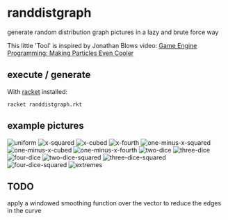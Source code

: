 # randdistgraph
generate random distribution graph pictures in a lazy and brute force way

This little 'Tool' is inspired by Jonathan Blows video: [Game Engine Programming: Making Particles Even Cooler](https://www.youtube.com/watch?v=pAsFngEL8eI "Game Engine Programming: Making Particles Even Cooler")

## execute / generate
With [racket](https://racket-lang.org) installed:

```racket randdistgraph.rkt```

## example pictures

![uniform](uniform.png?raw=true "uniform")
![x-squared](x-squared.png?raw=true "x-squared")
![x-cubed](x-cubed.png?raw=true "x-cubed")
![x-fourth](x-fourth.png?raw=true "x-fourth")
![one-minus-x-squared](one-minus-x-squared.png?raw=true "one-minus-x-squared")
![one-minus-x-cubed](one-minus-x-cubed.png?raw=true "one-minus-x-cubed")
![one-minus-x-fourth](one-minus-x-fourth.png?raw=true "one-minus-x-fourth")
![two-dice](two-dice.png?raw=true "two-dice")
![three-dice](three-dice.png?raw=true "three-dice")
![four-dice](four-dice.png?raw=true "four-dice")
![two-dice-squared](two-dice-squared.png?raw=true "two-dice-squared")
![three-dice-squared](three-dice-squared.png?raw=true "three-dice-squared")
![four-dice-squared](four-dice-squared.png?raw=true "four-dice-squared")
![extremes](extremes.png?raw=true "extremes")

## TODO

apply a windowed smoothing function over the vector to reduce the edges in the curve
